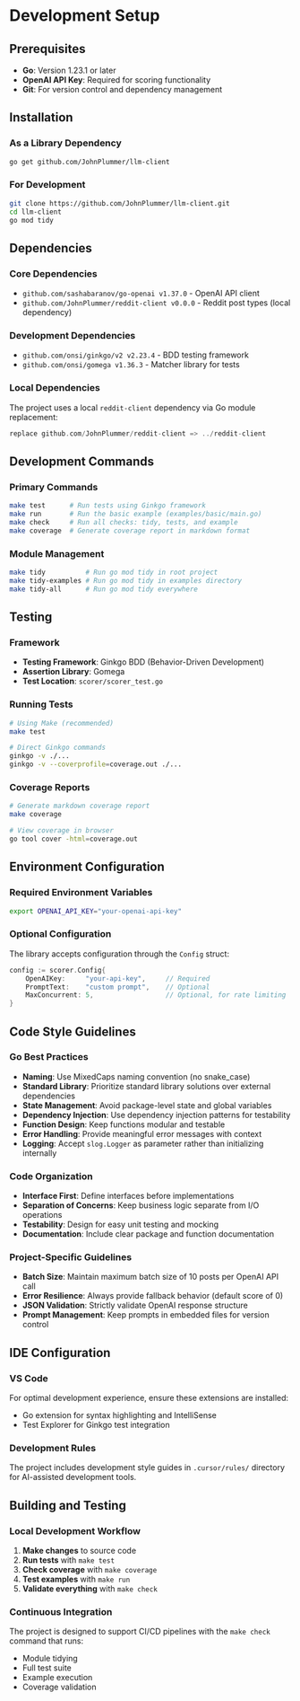 # Development Setup

## Prerequisites

- **Go**: Version 1.23.1 or later
- **OpenAI API Key**: Required for scoring functionality
- **Git**: For version control and dependency management

## Installation

### As a Library Dependency

```bash
go get github.com/JohnPlummer/llm-client
```

### For Development

```bash
git clone https://github.com/JohnPlummer/llm-client.git
cd llm-client
go mod tidy
```

## Dependencies

### Core Dependencies

- `github.com/sashabaranov/go-openai v1.37.0` - OpenAI API client
- `github.com/JohnPlummer/reddit-client v0.0.0` - Reddit post types (local dependency)

### Development Dependencies

- `github.com/onsi/ginkgo/v2 v2.23.4` - BDD testing framework
- `github.com/onsi/gomega v1.36.3` - Matcher library for tests

### Local Dependencies

The project uses a local `reddit-client` dependency via Go module replacement:
```go
replace github.com/JohnPlummer/reddit-client => ../reddit-client
```

## Development Commands

### Primary Commands

```bash
make test      # Run tests using Ginkgo framework
make run       # Run the basic example (examples/basic/main.go)
make check     # Run all checks: tidy, tests, and example
make coverage  # Generate coverage report in markdown format
```

### Module Management

```bash
make tidy          # Run go mod tidy in root project
make tidy-examples # Run go mod tidy in examples directory
make tidy-all      # Run go mod tidy everywhere
```

## Testing

### Framework

- **Testing Framework**: Ginkgo BDD (Behavior-Driven Development)
- **Assertion Library**: Gomega
- **Test Location**: `scorer/scorer_test.go`

### Running Tests

```bash
# Using Make (recommended)
make test

# Direct Ginkgo commands
ginkgo -v ./...
ginkgo -v --coverprofile=coverage.out ./...
```

### Coverage Reports

```bash
# Generate markdown coverage report
make coverage

# View coverage in browser
go tool cover -html=coverage.out
```

## Environment Configuration

### Required Environment Variables

```bash
export OPENAI_API_KEY="your-openai-api-key"
```

### Optional Configuration

The library accepts configuration through the `Config` struct:

```go
config := scorer.Config{
    OpenAIKey:     "your-api-key",     // Required
    PromptText:    "custom prompt",    // Optional
    MaxConcurrent: 5,                  // Optional, for rate limiting
}
```

## Code Style Guidelines

### Go Best Practices

- **Naming**: Use MixedCaps naming convention (no snake_case)
- **Standard Library**: Prioritize standard library solutions over external dependencies
- **State Management**: Avoid package-level state and global variables
- **Dependency Injection**: Use dependency injection patterns for testability
- **Function Design**: Keep functions modular and testable
- **Error Handling**: Provide meaningful error messages with context
- **Logging**: Accept `slog.Logger` as parameter rather than initializing internally

### Code Organization

- **Interface First**: Define interfaces before implementations
- **Separation of Concerns**: Keep business logic separate from I/O operations
- **Testability**: Design for easy unit testing and mocking
- **Documentation**: Include clear package and function documentation

### Project-Specific Guidelines

- **Batch Size**: Maintain maximum batch size of 10 posts per OpenAI API call
- **Error Resilience**: Always provide fallback behavior (default score of 0)
- **JSON Validation**: Strictly validate OpenAI response structure
- **Prompt Management**: Keep prompts in embedded files for version control

## IDE Configuration

### VS Code

For optimal development experience, ensure these extensions are installed:
- Go extension for syntax highlighting and IntelliSense
- Test Explorer for Ginkgo test integration

### Development Rules

The project includes development style guides in `.cursor/rules/` directory for AI-assisted development tools.

## Building and Testing

### Local Development Workflow

1. **Make changes** to source code
2. **Run tests** with `make test`
3. **Check coverage** with `make coverage`
4. **Test examples** with `make run`
5. **Validate everything** with `make check`

### Continuous Integration

The project is designed to support CI/CD pipelines with the `make check` command that runs:
- Module tidying
- Full test suite
- Example execution
- Coverage validation